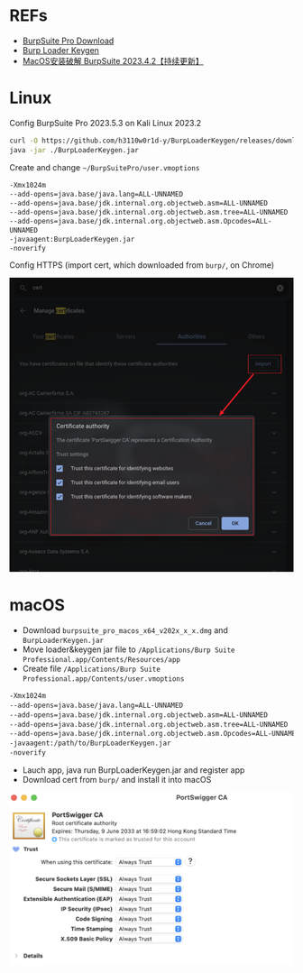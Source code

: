 # REFs

- [BurpSuite Pro Download](https://portswigger.net/burp/releases)
- [Burp Loader Keygen](https://github.com/h3110w0r1d-y/BurpLoaderKeygen)
- [MacOS安装破解 BurpSuite 2023.4.2【持续更新】](https://www.lzskyline.com/index.php/archives/121/)

# Linux

Config BurpSuite Pro 2023.5.3 on Kali Linux 2023.2

```bash
curl -O https://github.com/h3110w0r1d-y/BurpLoaderKeygen/releases/download/1.14/BurpLoaderKeygen.jar
java -jar ./BurpLoaderKeygen.jar
```

Create and change `~/BurpSuitePro/user.vmoptions`
```
-Xmx1024m
--add-opens=java.base/java.lang=ALL-UNNAMED
--add-opens=java.base/jdk.internal.org.objectweb.asm=ALL-UNNAMED
--add-opens=java.base/jdk.internal.org.objectweb.asm.tree=ALL-UNNAMED
--add-opens=java.base/jdk.internal.org.objectweb.asm.Opcodes=ALL-UNNAMED
-javaagent:BurpLoaderKeygen.jar
-noverify
```

Config HTTPS (import cert, which downloaded from `burp/`, on Chrome)

![import cert](./.img-BurpSuitePro/1.png)

# macOS

- Download `burpsuite_pro_macos_x64_v202x_x_x.dmg` and `BurpLoaderKeygen.jar`
- Move loader&keygen jar file to `/Applications/Burp Suite Professional.app/Contents/Resources/app`
- Create file `/Applications/Burp Suite Professional.app/Contents/user.vmoptions`
```bash
-Xmx1024m
--add-opens=java.base/java.lang=ALL-UNNAMED
--add-opens=java.base/jdk.internal.org.objectweb.asm=ALL-UNNAMED
--add-opens=java.base/jdk.internal.org.objectweb.asm.tree=ALL-UNNAMED
--add-opens=java.base/jdk.internal.org.objectweb.asm.Opcodes=ALL-UNNAMED
-javaagent:/path/to/BurpLoaderKeygen.jar
-noverify
```
- Lauch app, java run BurpLoaderKeygen.jar and register app
- Download cert from `burp/` and install it into macOS

![import cert](./.img-BurpSuitePro/2.png)